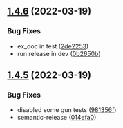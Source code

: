 ## [1.4.6](https://github.com/coingaming/tesla/compare/v1.4.5...v1.4.6) (2022-03-19)


### Bug Fixes

* ex_doc in test ([2de2253](https://github.com/coingaming/tesla/commit/2de2253b8609509bc3d5db5a3e67323f1184aebb))
* run release in dev ([0b2650b](https://github.com/coingaming/tesla/commit/0b2650b3e1dbfd34367de581a0ebb22edf5c4cef))

## [1.4.5](https://github.com/coingaming/tesla/compare/v1.4.4...v1.4.5) (2022-03-19)


### Bug Fixes

* disabled some gun tests ([981356f](https://github.com/coingaming/tesla/commit/981356fbd245655dcd92d3918e93b242a3ce2eb4))
* semantic-release ([014efa0](https://github.com/coingaming/tesla/commit/014efa0457c614001cb71c319c153e5352fbaaef))
